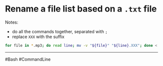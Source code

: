 # Rename a file list based on a `.txt` file

Notes:

- do all the commands together, separated with `;`
- replace `XXX` with the suffix

```bash
for file in *.mp3; do read line; mv -v "${file}" "${line}.XXX"; done < list
```

---

#Bash #CommandLine